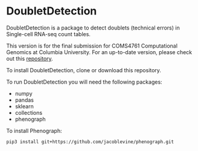 # DoubletDetection

DoubletDetection is a package to detect doublets (technical errors) in Single-cell RNA-seq count tables. 

This version is for the final submission for COMS4761 Computational Genomics at Columbia University. For an up-to-date version, please check out this [repository](https://github.com/JonathanShor/Doublet-Detection).

To install DoubletDetection, clone or download this repository.

To run DoubletDetection you will need the following packages:
- numpy
- pandas
- sklearn
- collections
- phenograph

To install Phenograph:

`pip3 install git+https://github.com/jacoblevine/phenograph.git`

